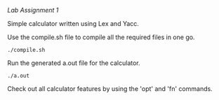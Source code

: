 *Lab Assignment 1*

Simple calculator written using Lex and Yacc.

Use the compile.sh file to compile all the required files in one go.

	./compile.sh

Run the generated a.out file for the calculator.

	./a.out

Check out all calculator features by using the 'opt' and 'fn' commands.
